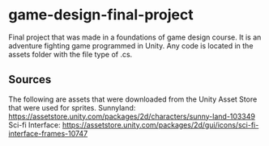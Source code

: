 # game-design-final-project
Final project that was made in a foundations of game design course.  It is an adventure fighting game programmed in Unity.  Any code is located in the assets folder with the file type of .cs.  
## Sources
The following are assets that were downloaded from the Unity Asset Store that were used for sprites.
Sunnyland: https://assetstore.unity.com/packages/2d/characters/sunny-land-103349
Sci-fi Interface: https://assetstore.unity.com/packages/2d/gui/icons/sci-fi-interface-frames-10747

